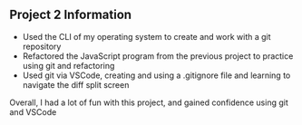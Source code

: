 ## Project 2 Information
- Used the CLI of my operating system to create and work with a git repository
- Refactored the JavaScript program from the previous project to practice using git and refactoring
- Used git via VSCode, creating and using a .gitignore file and learning to navigate the diff split screen

Overall, I had a lot of fun with this project, and gained confidence using git and VSCode
